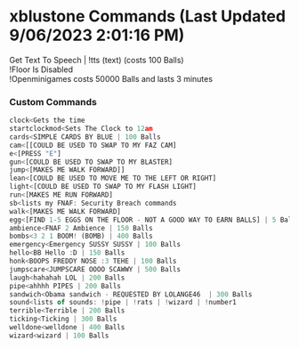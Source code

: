 # xblustone Commands (Last Updated 9/06/2023 2:01:16 PM)
Get Text To Speech | !tts (text) (costs 100 Balls) <br>
!Floor Is Disabled <br>
!Openminigames costs 50000 Balls and lasts 3 minutes <br>
### Custom Commands <br>
```js
clock<Gets the time
startclockmod<Sets The Clock to 12am
cards<SIMPLE CARDS BY BLUE | 100 Balls
cam<[[COULD BE USED TO SWAP TO MY FAZ CAM]
e<[PRESS "E"]
gun<[COULD BE USED TO SWAP TO MY BLASTER]
jump<[MAKES ME WALK FORWARD]]
lean<[COULD BE USED TO MOVE ME TO THE LEFT OR RIGHT]
light<[COULD BE USED TO SWAP TO MY FLASH LIGHT]
run<[MAKES ME RUN FORWARD]
sb<lists my FNAF: Security Breach commands
walk<[MAKES ME WALK FORWARD]
egg<[FIND 1-5 EGGS ON THE FLOOR - NOT A GOOD WAY TO EARN BALLS] | 5 Balls
ambience<FNAF 2 Ambience | 150 Balls
bombs<3 2 1 BOOM! (BOMB) | 400 Balls
emergency<Emergency SUSSY SUSSY | 100 Balls
hello<BB Hello :D | 150 Balls
honk<BOOPS FREDDY NOSE :3 TEHE | 100 Balls
jumpscare<JUMPSCARE OOOO SCAWWY | 500 Balls
laugh<hahahah LOL | 200 Balls
pipe<ahhhh PIPES | 200 Balls
sandwich<Obama sandwich - REQUESTED BY LOLANGE46  | 300 Balls
sound<lists of sounds: !pipe | !rats | !wizard | !number1
terrible<Terrible | 200 Balls
ticking<Ticking | 300 Balls
welldone<welldone | 400 Balls
wizard<wizard | 100 Balls
